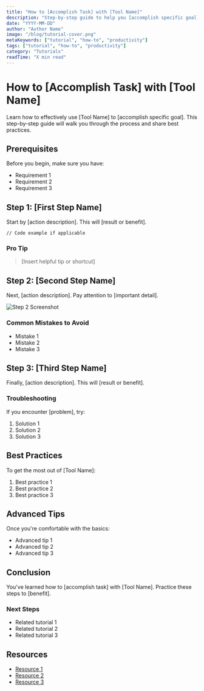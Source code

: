 ```yaml
---
title: "How to [Accomplish Task] with [Tool Name]"
description: "Step-by-step guide to help you [accomplish specific goal] using [tool name]. Learn best practices and pro tips."
date: "YYYY-MM-DD"
author: "Author Name"
image: "/blog/tutorial-cover.png"
metaKeywords: ["tutorial", "how-to", "productivity"]
tags: ["tutorial", "how-to", "productivity"]
category: "Tutorials"
readTime: "X min read"
---
```


# How to [Accomplish Task] with [Tool Name]

Learn how to effectively use [Tool Name] to [accomplish specific goal]. This step-by-step guide will walk you through the process and share best practices.

## Prerequisites

Before you begin, make sure you have:

- Requirement 1
- Requirement 2
- Requirement 3

## Step 1: [First Step Name]

Start by [action description]. This will [result or benefit].

```[language]
// Code example if applicable
```

### Pro Tip

> [Insert helpful tip or shortcut]

## Step 2: [Second Step Name]

Next, [action description]. Pay attention to [important detail].

![Step 2 Screenshot](/images/step2.png)

### Common Mistakes to Avoid

- Mistake 1
- Mistake 2
- Mistake 3

## Step 3: [Third Step Name]

Finally, [action description]. This will [result or benefit].

### Troubleshooting

If you encounter [problem], try:

1. Solution 1
2. Solution 2
3. Solution 3

## Best Practices

To get the most out of [Tool Name]:

1. Best practice 1
2. Best practice 2
3. Best practice 3

## Advanced Tips

Once you're comfortable with the basics:

- Advanced tip 1
- Advanced tip 2
- Advanced tip 3

## Conclusion

You've learned how to [accomplish task] with [Tool Name]. Practice these steps to [benefit].

### Next Steps

- Related tutorial 1
- Related tutorial 2
- Related tutorial 3

## Resources

- [Resource 1](link)
- [Resource 2](link)
- [Resource 3](link)
